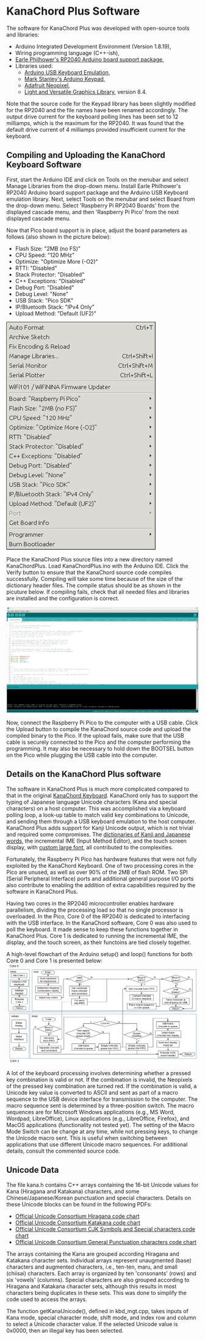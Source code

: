 # KanaChord Plus Software
The software for KanaChord Plus was developed with open-source tools and libraries:
- Arduino Integrated Development Environment (Version 1.8.19),
- Wiring programming language (C++-ish),
- [Earle Philhower's RP2040 Arduino board support package](https://github.com/earlephilhower/arduino-pico),
- Libraries used:
   - [Arduino USB Keyboard Emulation](https://www.arduino.cc/reference/en/language/functions/usb/keyboard/),
   - [Mark Stanley's Arduino Keypad](https://github.com/Chris--A/Keypad),
   - [Adafruit Neopixel](https://github.com/adafruit/Adafruit_NeoPixel),
   - [Light and Versatile Graphics Library](https://lvgl.io/), version 8.4.

Note that the source code for the Keypad library has been slightly modified for the RP2040 and the file names have been renamed accordingly.  The output drive current for the keyboard polling lines has been set to 12 milliamps, which is the maximum for the RP2040.  It was found that the default drive current of 4 milliamps provided insufficient current for the keyboard.

## Compiling and Uploading the KanaChord Keyboard Software
First, start the Arduino IDE and click on Tools on the menubar and select Manage Libraries from the drop-down menu.  Install Earle Philhower's RP2040 Arduino board support package and the Arduino USB Keyboard emulation library.  Next, select Tools on the menubar and select Board from the drop-down menu.  Select 'Raspberry Pi RP2040 Boards' from the displayed cascade menu, and then 'Raspberry Pi Pico' from the next displayed cascade menu.

Now that Pico board support is in place, adjust the board parameters as follows (also shown in the picture below):
- Flash Size: "2MB (no FS)"
- CPU Speed: "120 MHz"
- Optimize: "Optimize More (-O2)"
- RTTI: "Disabled"
- Stack Protector: "Disabled"
- C++ Exceptions: "Disabled"
- Debug Port: "Disabled"
- Debug Level: "None"
- USB Stack: "Pico SDK"
- IP/Bluetooth Stack: "IPv4 Only"
- Upload Method: "Default (UF2)"

![KanaChord_Plus_Setup](./images/KanaChord_Plus_Arduino_setup.jpg)

Place the KanaChord Plus source files into a new directory named KanaChordPlus. Load KanaChordPlus.ino with the Arduino IDE. Click the Verify button to ensure that the KanaChord source code compiles successfully.  Compiling will take some time because of the size of the dictionary header files.  The compile status should be as shown in the picuture below.  If compiling fails, check that all needed files and libraries are installed and the configuration is correct.

![KanaChordPlus_Arduino_compile](./images/KanaChordPlus_Arduino_compile.jpg)

Now, connect the Raspberry Pi Pico to the computer with a USB cable.  Click the Upload button to compile the KanaChord source code and upload the compiled binary to the Pico.  If the upload fails, make sure that the USB cable is securely connected to the Pico and the computer performing the programming. It may also be necessary to hold down the BOOTSEL button on the Pico while plugging the USB cable into the computer.

## Details on the KanaChord Plus software
The software in KanaChord Plus is much more complicated compared to that in the original [KanaChord Keyboard](https://github.com/maccody/KanaChord).  KanaChord only has to support the typing of Japanese language Unicode characters (Kana and special characters) on a host computer.  This was accomplished via a keyboard polling loop, a look-up table to match valid key combinations to Unicode, and sending them through a USB keyboard emulation to the host computer.  KanaChord Plus adds support for Kanji Unicode output, which is not trivial and required some compromises.  The [dictionaries of Kanji and Japanese words](./dictionaries/README.md), the incremental IME (Input Method Editor), and the touch screen display, with [custom large font](./lvgl/README.md), all contributed to the complexities.  

Fortunately, the Raspberry Pi Pico has hardware features that were not fully exploited by the KanaChord Keyboard.  One of two processing cores in the Pico are unused, as well as over 90% of the 2MB of flash ROM. Two SPI (Serial Peripheral Interface) ports and additional general purpose I/O ports also contribute to enabling the addition of extra capabilities required by the software in KanaChord Plus.

Having two cores in the RP2040 microcontroller enables hardware parallelism, dividing the processing load so that no single processor is overloaded.   In the Pico, Core 0 of the RP2040 is dedicated to interfacing with the USB interface.  In the KanaChord software, Core 0 was also used to poll the keyboard.  It made sense to keep these functions together in KanaChord Plus.  Core 1 is dedicated to running the incremental IME, the display, and the touch screen, as their functoins are tied closely together.

A high-level flowchart of the Arduino setup() and loop() functions for both Core 0 and Core 1 is presented below:
![Software_Flowchart](./images/KanaChord_Plus_top_level_flowchart.gif)

A lot of the keyboard processing involves determining whether a pressed key combination is valid or not.  If the combination is invalid, the Neopixels of the pressed key combination are turned red.  If the combination is valid, a Unicode key value is converted to ASCII and sent as part of a macro sequence to the USB device interface for transmission to the computer.  The macro sequence sent is determined by a three-position switch.  The macro sequences are for Microsoft Windows applications (e.g., MS Word, Wordpad, LibreOffice), Linux applications (e.g., LibreOffice, Firefox), and MacOS applications (functionality not tested yet). The setting of the Macro Mode Switch can be change at any time, while not pressing keys, to change the Unicode macro sent.  This is useful when switching between applications that use different Unicode macro sequences. For additional details, consult the commented source code.
## Unicode Data
The file kana.h contains C++ arrays containing the 16-bit Unicode values for Kana (Hiragana and Katakana) characters, and some Chinese/Japanese/Korean punctuation and special characters.  Details on these Unicode blocks can be found in the following PDFs:
- [Official Unicode Consortium Hiragana code chart](https://www.unicode.org/charts/PDF/U3040.pdf)
- [Official Unicode Consortium Katakana code chart](https://www.unicode.org/charts/PDF/U30A0.pdf)
- [Official Unicode Consortium CJK Symbols and Special characters code chart](https://www.unicode.org/charts/PDF/U3000.pdf)
- [Official Unicode Consortium General Punctuation characters code chart](https://www.unicode.org/charts/PDF/U2000.pdf)

The arrays containing the Kana are grouped according Hiragana and Katakana character sets. Individual arrays represent unaugmented (base) characters and augmented characters, i.e., ten-ten, maru, and small (chiisai) characters. Each array is organized by ten 'consonants' (rows) and six 'vowels' (columns).  Special characters are also grouped according to Hiragana and Katakana character sets, although this results in most characters being duplicates in these sets. This was done to simplify the code used to access the arrays.  

The function getKanaUnicode(), defined in kbd_mgt.cpp, takes inputs of Kana mode, special character mode, shift mode, and index row and column to select a Unicode character value. If the selected Unicode value is 0x0000, then an illegal key has been selected.

